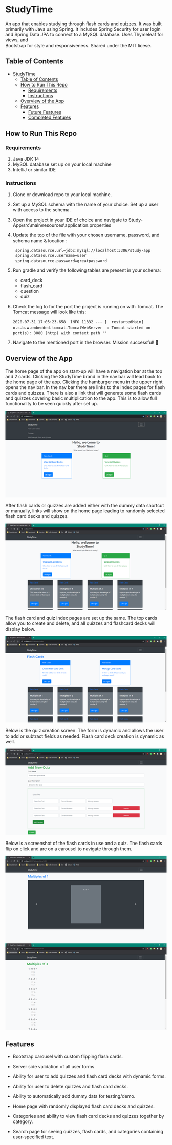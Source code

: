 # StudyTime

An app that enables studying through flash cards and quizzes. It was built primarily with Java using Spring. It includes 
Spring Security for user login and Spring Data JPA to connect to a MySQL database. Uses Thymeleaf for views, and  
Bootstrap for style and responsiveness. Shared under the MIT licese.

## Table of Contents
- [StudyTime](#studytime)
  * [Table of Contents](#table-of-contents)
  * [How to Run This Repo](#how-to-run-this-repo)
    + [Requirements](#requirements)
    + [Instructions](#instructions)
  * [Overview of the App](#overview-of-the-app)
  * [Features](#features)
    + [Future Features](#future-features)
    + [Completed Features](#completed-features)

## How to Run This Repo
### Requirements
1. Java JDK 14
2. MySQL database set up on your local machine
3. IntelliJ or similar IDE


### Instructions
1. Clone or download repo to your local machine.
2. Set up a MySQL schema with the name of your choice. Set up a user with access to the schema.
3. Open the project in your IDE of choice and navigate to Study-App\src\main\resources\application.properties
4. Update the top of the file with your chosen username, password, and schema name & location :
        
        spring.datasource.url=jdbc:mysql://localhost:3306/study-app
        spring.datasource.username=user
        spring.datasource.password=greatpassword

5. Run gradle and verify the following tables are present in your schema:
    * card_deck
    * flash_card
    * question
    * quiz
    
6. Check the log to for the port the project is running on with Tomcat. The Tomcat message will look like this:
   
    ```2020-07-31 17:05:23.658  INFO 11332 --- [  restartedMain] o.s.b.w.embedded.tomcat.TomcatWebServer  : Tomcat started on port(s): 8080 (http) with context path ''```

7. Navigate to the mentioned port in the browser. Mission successful! :rocket:



## Overview of the App

The home page of the app on start-up will have a navigation bar at the top and 2 cards. Clicking the StudyTime brand in 
 the nav bar will lead back to the home page of the app. Clicking the hamburger menu in the upper right opens the nav bar.
 In the nav bar there are links to the index pages for flash cards and quizzes. There is also a link that will generate
 some flash cards and quizzes covering basic multiplication to the app. This is to allow full functionality to be seen 
 quickly after set up.
 
![The home page as of 2020-31-07](src/screenshots/home-no-data-nav-20203107.PNG)

After flash cards or quizzes are added either with the dummy data shortcut or manually, links will show on the home page
 leading to randomly selected flash card decks and quizzes.

![The home page as of 2020-31-07](src/screenshots/home-with-data-20203107.PNG)

The flash card and quiz index pages are set up the same. The top cards allow you to create and delete, and all quizzes and
 flashcard decks will display below.
 
![The home page as of 2020-31-07](src/screenshots/flash-cards-with-data-20203107.PNG)

Below is the quiz creation screen. The form is dynamic and allows the user to add or subtract fields as needed. Flash card
 deck creation is dynamic as well.

![The home page as of 2020-31-07](src/screenshots/quiz-creation-20203107.PNG)

Below is a screenshot of the flash cards in use and a quiz. The flash cards flip on click and are on a carousel to 
navigate through them.

![The home page as of 2020-31-07](src/screenshots/flash-cards-in-use-20203107.PNG)
![The home page as of 2020-31-07](src/screenshots/quiz-in-use-20203107.PNG)



## Features

* Bootstrap carousel with custom flipping flash cards.

* Server side validation of all user forms.

* Ability for user to add quizzes and flash card decks with dynamic forms.

* Ability for user to delete quizzes and flash card decks.

* Ability to automatically add dummy data for testing/demo.

* Home page with randomly displayed flash card decks and quizzes.

* Categories and ability to view flash card decks and quizzes together by category.

* Search page for seeing quizzes, flash cards, and categories containing user-specified text.
